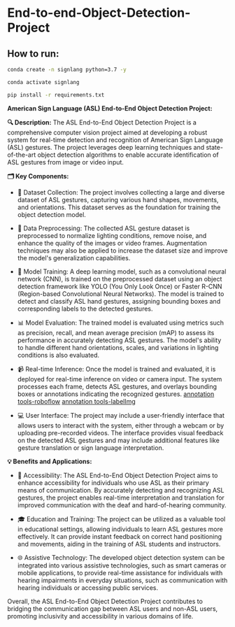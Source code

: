 # End-to-end-Object-Detection-Project


## How to run:

```bash
conda create -n signlang python=3.7 -y
```

```bash
conda activate signlang
```

```bash
pip install -r requirements.txt
```

**American Sign Language (ASL) End-to-End Object Detection Project:**

**🔍 Description:**
The ASL End-to-End Object Detection Project is a comprehensive computer vision project aimed at developing a robust system for real-time detection and recognition of American Sign Language (ASL) gestures. The project leverages deep learning techniques and state-of-the-art object detection algorithms to enable accurate identification of ASL gestures from image or video input.

**🗂️ Key Components:**

* 📁 Dataset Collection: The project involves collecting a large and diverse dataset of ASL gestures, capturing various hand shapes, movements, and orientations. This dataset serves as the foundation for training the object detection model.

* 🔄 Data Preprocessing: The collected ASL gesture dataset is preprocessed to normalize lighting conditions, remove noise, and enhance the quality of the images or video frames. Augmentation techniques may also be applied to increase the dataset size and improve the model's generalization capabilities.

* 🧠 Model Training: A deep learning model, such as a convolutional neural network (CNN), is trained on the preprocessed dataset using an object detection framework like YOLO (You Only Look Once) or Faster R-CNN (Region-based Convolutional Neural Networks). The model is trained to detect and classify ASL hand gestures, assigning bounding boxes and corresponding labels to the detected gestures.

* 📊 Model Evaluation: The trained model is evaluated using metrics such as precision, recall, and mean average precision (mAP) to assess its performance in accurately detecting ASL gestures. The model's ability to handle different hand orientations, scales, and variations in lighting conditions is also evaluated.

* 📹 Real-time Inference: Once the model is trained and evaluated, it is deployed for real-time inference on video or camera input. The system processes each frame, detects ASL gestures, and overlays bounding boxes or annotations indicating the recognized gestures.
[annotation tools-roboflow](https://roboflow.com/)
[annotation tools-labelImg](https://github.com/HumanSignal/labelImg)

* 💻 User Interface: The project may include a user-friendly interface that allows users to interact with the system, either through a webcam or by uploading pre-recorded videos. The interface provides visual feedback on the detected ASL gestures and may include additional features like gesture translation or sign language interpretation.

**💡 Benefits and Applications:**

* 👥 Accessibility: The ASL End-to-End Object Detection Project aims to enhance accessibility for individuals who use ASL as their primary means of communication. By accurately detecting and recognizing ASL gestures, the project enables real-time interpretation and translation for improved communication with the deaf and hard-of-hearing community.

* 🎓 Education and Training: The project can be utilized as a valuable tool in educational settings, allowing individuals to learn ASL gestures more effectively. It can provide instant feedback on correct hand positioning and movements, aiding in the training of ASL students and instructors.

* 🌐 Assistive Technology: The developed object detection system can be integrated into various assistive technologies, such as smart cameras or mobile applications, to provide real-time assistance for individuals with hearing impairments in everyday situations, such as communication with hearing individuals or accessing public services.

Overall, the ASL End-to-End Object Detection Project contributes to bridging the communication gap between ASL users and non-ASL users, promoting inclusivity and accessibility in various domains of life.
